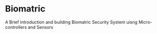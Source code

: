 # Biomatric
A Brief introduction and building Biomatric Security System uisng Micro-controllers and Sensors
